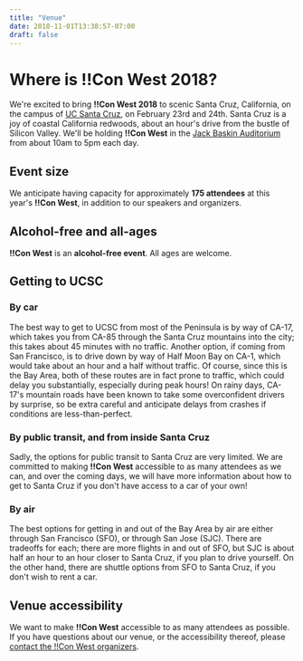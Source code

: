 ```yaml
---
title: "Venue"
date: 2018-11-01T13:38:57-07:00
draft: false
---
```


# Where is !!Con West 2018?

We're excited to bring **!!Con West 2018** to scenic Santa Cruz, California,
on the campus of [UC Santa Cruz](https://www.ucsc.edu/), on February 23rd
and 24th.  Santa Cruz is a joy of coastal California redwoods, about an
hour's drive from the bustle of Silicon Valley.  We'll be holding **!!Con
West** in the [Jack Baskin
Auditorium](https://www.google.com/maps/place/Jack+Baskin+Auditorium+101/@36.9997031,-122.0630586,17.32z/data=!4m5!3m4!1s0x808e4175229558fb:0x8d521799d868891c!8m2!3d37.000183!4d-122.0623527)
from about 10am to 5pm each day.

## Event size

We anticipate having capacity for approximately **175 attendees** at this
year's **!!Con West**, in addition to our speakers and organizers.

## Alcohol-free and all-ages

**!!Con West** is an **alcohol-free event**.  All ages are welcome.

## Getting to UCSC

### By car

The best way to get to UCSC from most of the Peninsula is by way of CA-17,
which takes you from CA-85 through the Santa Cruz mountains into the city;
this takes about 45 minutes with no traffic.  Another option, if coming from
San Francisco, is to drive down by way of Half Moon Bay on CA-1, which would
take about an hour and a half without traffic.  Of course, since this is the
Bay Area, both of these routes are in fact prone to traffic, which could
delay you substantially, especially during peak hours!  On rainy days,
CA-17's mountain roads have been known to take some overconfident drivers by
surprise, so be extra careful and anticipate delays from crashes if
conditions are less-than-perfect.

### By public transit, and from inside Santa Cruz

Sadly, the options for public transit to Santa Cruz are very limited.  We
are committed to making **!!Con West** accessible to as many attendees as we
can, and over the coming days, we will have more information about how to
get to Santa Cruz if you don't have access to a car of your own!

### By air

The best options for getting in and out of the Bay Area by air are either
through San Francisco (SFO), or through San Jose (SJC).  There are tradeoffs
for each; there are more flights in and out of SFO, but SJC is about half an
hour to an hour closer to Santa Cruz, if you plan to drive yourself.  On the
other hand, there are shuttle options from SFO to Santa Cruz, if you don't
wish to rent a car.

## Venue accessibility

We want to make **!!Con West** accessible to as many attendees as possible. 
If you have questions about our venue, or the accessibility thereof, please
[contact the !!Con West organizers](mailto:bangbangcon.west@gmail.com).
